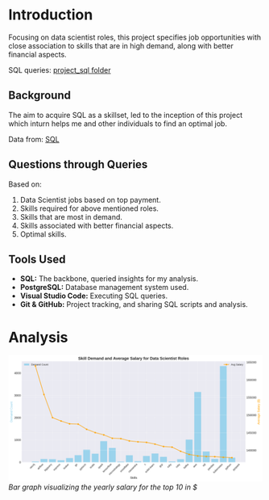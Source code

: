 # Introduction
Focusing on data scientist roles, this project specifies job opportunities with close association to skills that are in high demand, along with better financial aspects.

SQL queries: [project_sql folder](/project_sql/)

## Background
The aim to acquire SQL as a skillset, led to the inception of this project which inturn helps me and other individuals to find an optimal job.

Data from: [SQL](https://lukebarousse.com/sql)

## Questions through Queries 

Based on:

1. Data Scientist jobs based on top payment.
2. Skills required for above mentioned roles.
3. Skills that are most in demand.
4. Skills associated with better financial aspects.
5. Optimal skills.

## Tools Used
- **SQL:** The backbone, queried insights for my analysis.
- **PostgreSQL:** Database management system used.
- **Visual Studio Code:** Executing SQL queries.
- **Git & GitHub:** Project tracking, and sharing SQL scripts and analysis.

# Analysis
![Top paying roles](assets/Analysis.png)
*Bar graph visualizing the yearly salary for the top 10 in $*

